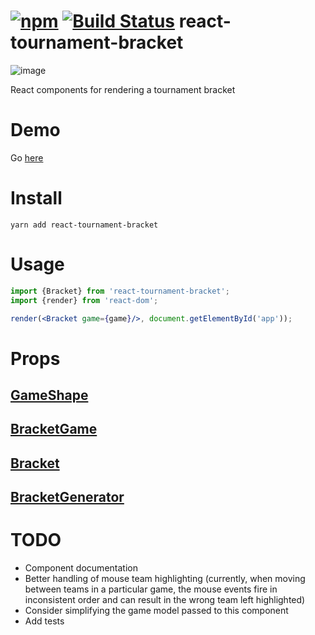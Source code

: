 # [![npm](https://img.shields.io/npm/v/react-tournament-bracket.svg)](https://www.npmjs.com/package/react-tournament-bracket) [![Build Status](https://travis-ci.org/moodysalem/react-tournament-bracket.svg?branch=gh-pages)](https://travis-ci.org/moodysalem/react-tournament-bracket) react-tournament-bracket
![image](http://i.imgur.com/M3nJsRF.png "Example Bracket")

React components for rendering a tournament bracket

# Demo
Go [here](https://moodysalem.com/react-tournament-bracket/)

# Install
```
yarn add react-tournament-bracket 
```

# Usage
```jsx
import {Bracket} from 'react-tournament-bracket';
import {render} from 'react-dom';

render(<Bracket game={game}/>, document.getElementById('app'));
```

# Props
## [GameShape](https://github.com/moodysalem/react-tournament-bracket/blob/gh-pages/src/components/GameShape.jsx#L40)
## [BracketGame](https://github.com/moodysalem/react-tournament-bracket/blob/gh-pages/src/components/BracketGame.jsx#L9)
## [Bracket](https://github.com/moodysalem/react-tournament-bracket/blob/gh-pages/src/components/Bracket.jsx#L66)
## [BracketGenerator](https://github.com/moodysalem/react-tournament-bracket/blob/gh-pages/src/components/BracketGenerator.jsx#L69)

# TODO
* Component documentation
* Better handling of mouse team highlighting (currently, when moving between teams in a particular game, the mouse events fire in inconsistent order and can result in the wrong team left highlighted)
* Consider simplifying the game model passed to this component
* Add tests
